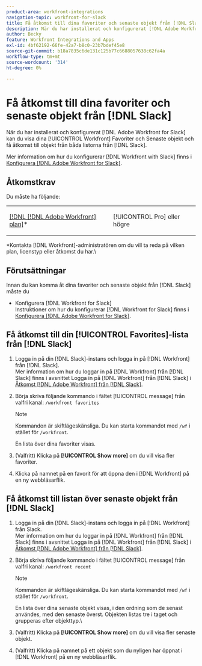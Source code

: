 ```yaml
---
product-area: workfront-integrations
navigation-topic: workfront-for-slack
title: Få åtkomst till dina favoriter och senaste objekt från [!DNL Slack]
description: När du har installerat och konfigurerat [!DNL Adobe Workfront] för Slack kan du visa dina Workfront-favoriter och Senaste objekt och få tillgång till objekt från båda listorna från Slack.
author: Becky
feature: Workfront Integrations and Apps
exl-id: 4bf62192-66fe-42a7-b8c0-23b7bdef45e8
source-git-commit: b18a7835c6de131c125b77c6688057638c62fa4a
workflow-type: tm+mt
source-wordcount: '314'
ht-degree: 0%

---
```


# Få åtkomst till dina favoriter och senaste objekt från [!DNL Slack]

När du har installerat och konfigurerat [!DNL Adobe Workfront for Slack] kan du visa dina [!UICONTROL Workfront] Favoriter och Senaste objekt och få åtkomst till objekt från båda listorna från [!DNL Slack].

Mer information om hur du konfigurerar [!DNL Workfront with Slack] finns i [Konfigurera [!DNL Adobe Workfront for Slack]](../../workfront-integrations-and-apps/using-workfront-with-slack/configure-workfront-for-slack.md).

## Åtkomstkrav

Du måste ha följande:

<table style="table-layout:auto"> 
 <col> 
 <col> 
 <tbody> 
  <tr> 
   <td role="rowheader"><a href="https://business.adobe.com/products/workfront/pricing.html" target="_blank">[!DNL [!DNL Adobe Workfront] plan]</a>*</td> 
   <td> <p>[!UICONTROL Pro] eller högre</p> </td> 
  </tr> 
 </tbody> 
</table>

&#42;Kontakta [!DNL Workfront]-administratören om du vill ta reda på vilken plan, licenstyp eller åtkomst du har.\

## Förutsättningar

Innan du kan komma åt dina favoriter och senaste objekt från [!DNL Slack] måste du

* Konfigurera [!DNL Workfront for Slack]\
   Instruktioner om hur du konfigurerar [!DNL Workfront for Slack] finns i [Konfigurera [!DNL Adobe Workfront for Slack]](../../workfront-integrations-and-apps/using-workfront-with-slack/configure-workfront-for-slack.md).

## Få åtkomst till din [!UICONTROL Favorites]-lista från [!DNL Slack]

1. Logga in på din [!DNL Slack]-instans och logga in på [!DNL Workfront] från [!DNL Slack].\
   Mer information om hur du loggar in på [!DNL Workfront] från [!DNL Slack] finns i avsnittet Logga in på [!DNL Workfront] från [!DNL Slack] i [Åtkomst [!DNL Adobe Workfront] från [!DNL Slack]](../../workfront-integrations-and-apps/using-workfront-with-slack/access-workfront-from-slack.md).

1. Börja skriva följande kommando i fältet [!UICONTROL message] från valfri kanal: `/workfront favorites`

   >[!NOTE]
   >
   >Kommandon är skiftlägeskänsliga. Du kan starta kommandot med `/wf` i stället för `/workfront`.

   En lista över dina favoriter visas.

1. (Valfritt) Klicka på **[!UICONTROL Show more]** om du vill visa fler favoriter.
1. Klicka på namnet på en favorit för att öppna den i [!DNL Workfront] på en ny webbläsarflik.

## Få åtkomst till listan över senaste objekt från [!DNL Slack]

1. Logga in på din [!DNL Slack]-instans och logga in på [!DNL Workfront] från Slack.\
   Mer information om hur du loggar in på [!DNL Workfront] från [!DNL Slack] finns i avsnittet Logga in på [!DNL Workfront] från [!DNL Slack] i [Åtkomst [!DNL Adobe Workfront] från [!DNL Slack]](../../workfront-integrations-and-apps/using-workfront-with-slack/access-workfront-from-slack.md).

1. Börja skriva följande kommando i fältet [!UICONTROL message] från valfri kanal: `/workfront recent`

   >[!NOTE]
   >
   >Kommandon är skiftlägeskänsliga. Du kan starta kommandot med `/wf` i stället för `/workfront`.

   En lista över dina senaste objekt visas, i den ordning som de senast användes, med den senaste överst. Objekten listas tre i taget och grupperas efter objekttyp.\

1. (Valfritt) Klicka på **[!UICONTROL Show more]** om du vill visa fler senaste objekt.
1. (Valfritt) Klicka på namnet på ett objekt som du nyligen har öppnat i [!DNL Workfront] på en ny webbläsarflik.
